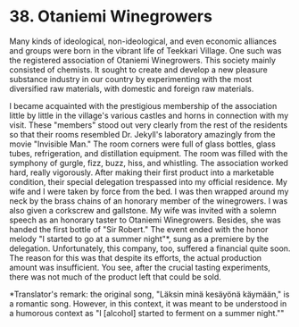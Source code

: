 


    
# 38. Otaniemi Winegrowers

Many kinds of ideological, non-ideological, and even economic alliances and groups were born in the vibrant life of Teekkari Village. One such was the registered association of Otaniemi Winegrowers. This society mainly consisted of chemists. It sought to create and develop a new pleasure substance industry in our country by experimenting with the most diversified raw materials, with domestic and foreign raw materials.

I became acquainted with the prestigious membership of the association little by little in the village's various castles and horns in connection with my visit. These "members" stood out very clearly from the rest of the residents so that their rooms resembled Dr. Jekyll's laboratory amazingly from the movie "Invisible Man." The room corners were full of glass bottles, glass tubes, refrigeration, and distillation equipment. The room was filled with the symphony of gurgle, fizz, buzz, hiss, and whistling. The association worked hard, really vigorously. After making their first product into a marketable condition, their special delegation trespassed into my official residence. My wife and I were taken by force from the bed. I was then wrapped around my neck by the brass chains of an honorary member of the winegrowers. I was also given a corkscrew and gallstone. My wife was invited with a solemn speech as an honorary taster to Otaniemi Winegrowers. Besides, she was handed the first bottle of "Sir Robert." The event ended with the honor melody "I started to go at a summer night"\*, sung as a premiere by the delegation. Unfortunately, this company, too, suffered a financial quite soon. The reason for this was that despite its efforts, the actual production amount was insufficient. You see, after the crucial tasting experiments, there was not much of the product left that could be sold.

\*Translator's remark: the original song, "Läksin minä kesäyönä käymään," is a romantic song. However, in this context, it was meant to be understood in a humorous context as "I [alcohol] started to ferment on a summer night.""
